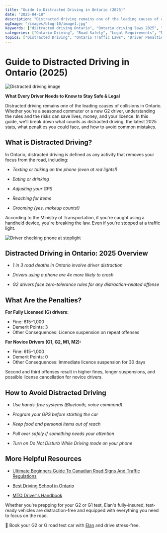 ```yaml
---
title: "Guide to Distracted Driving in Ontario (2025)"
date: "2025-04-18"
description: "Distracted driving remains one of the leading causes of collisions in Ontario. Learn about the latest laws, penalties, and prevention tips for both new and experienced drivers to stay safe and legal on the road."
ogImage: "/images/blog-10/image1.jpg"
keywords: ["distracted driving Ontario", "Ontario driving laws 2025", "phone use while driving penalties", "G2 driver distraction rules", "Ontario traffic fines", "distracted driving statistics", "texting and driving laws", "Ontario driver penalties", "novice driver restrictions", "distracted driving prevention", "driver demerit points", "road safety Ontario", "G1 driver regulations", "license suspension Ontario", "hands-free driving tips", "distracted driving fines", "MTO driving regulations", "Ontario road safety stats", "legal driving Ontario", "driver safety tips"]
categories: ["Ontario Driving", "Road Safety", "Legal Requirements", "New Drivers"]
topics: ["Distracted Driving", "Ontario Traffic Laws", "Driver Penalties", "Safety Tips"]
---
```


# Guide to Distracted Driving in Ontario (2025)

![Distracted driving image](/images/blog-10/image1.jpg)

**What Every Driver Needs to Know to Stay Safe & Legal**

Distracted driving remains one of the leading causes of collisions in Ontario. Whether you're a seasoned commuter or a new G2 driver, understanding the rules and the risks can save lives, money, and your licence. In this guide, we'll break down what counts as distracted driving, the latest 2025 stats, what penalties you could face, and how to avoid common mistakes.

## **What is Distracted Driving?**

In Ontario, distracted driving is defined as any activity that removes your focus from the road, including:

* *Texting or talking on the phone (even at red lights!)*

* *Eating or drinking*

* *Adjusting your GPS*

* *Reaching for items*

* *Grooming (yes, makeup counts!)*

According to the Ministry of Transportation, if you're caught using a handheld device, you're breaking the law. Even if you're stopped at a traffic light.

![Driver checking phone at stoplight](https://images.unsplash.com/photo-1562063983-03fd3f84d6bd?q=80&w=1332&auto=format&fit=crop&ixlib=rb-4.0.3&ixid=M3wxMjA3fDB8MHxwaG90by1wYWdlfHx8fGVufDB8fHx8fA%3D%3D)

## **Distracted Driving in Ontario: 2025 Overview**

* *1 in 3 road deaths in Ontario involve driver distraction*

* *Drivers using a phone are 4x more likely to crash*

* *G2 drivers face zero-tolerance rules for any distraction-related offense*

## **What Are the Penalties?**

**For Fully Licensed (G) drivers:**
- Fine: $615–$1,000
- Demerit Points: 3
- Other Consequences: Licence suspension on repeat offenses

**For Novice Drivers (G1, G2, M1, M2):**
- Fine: $615–$1,000
- Demerit Points: 0
- Other Consequences: Immediate licence suspension for 30 days

Second and third offenses result in higher fines, longer suspensions, and possible license cancellation for novice drivers.

## **How to Avoid Distracted Driving**

* *Use hands-free systems (Bluetooth, voice command)*

* *Program your GPS before starting the car*

* *Keep food and personal items out of reach*

* *Pull over safely if something needs your attention*

* *Turn on Do Not Disturb While Driving mode on your phone*

## **More Helpful Resources**

* [Ultimate Beginners Guide To Canadian Road Signs And Traffic Regulations](https://blog.elanroadtestrental.ca/posts/Ultimate-Beginners-Guide-To-Canadian-Road-Signs-And-Traffic-Regulations) 

* [Best Driving School in Ontario](https://grayjaysdrivingschool.com)

* [MTO Driver's Handbook](https://www.ontario.ca/document/official-mto-drivers-handbook) 

     

Whether you're prepping for your G2 or G1 test, Elan's fully-insured, test-ready vehicles are distraction-free and equipped with everything you need to focus on the road.

🚗 Book your G2 or G road test car with [Elan](https://elanroadtestrental.ca/) and drive stress-free.